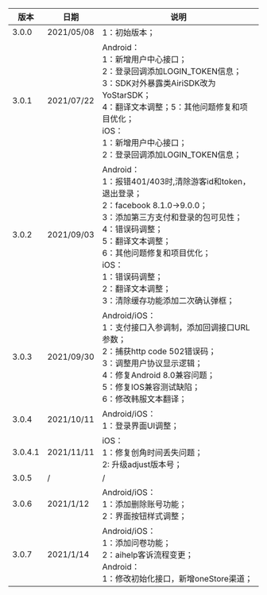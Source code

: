 |  版本   |  日期  |  说明 |
|  ----  | ----  |   ----  |
| 3.0.0  | 2021/05/08 | 1：初始版本；|
| 3.0.1  | 2021/07/22 | Android：<br>1：新增用户中心接口；<br>2：登录回调添加LOGIN_TOKEN信息；<br>3：SDK对外暴露类AiriSDK改为YoStarSDK；<br>4：翻译文本调整；5：其他问题修复和项目优化；<br>iOS：<br>1：新增用户中心接口；<br>2：登录回调添加LOGIN_TOKEN信息；|
| 3.0.2  | 2021/09/03 | Android：<br>1：报错401/403时,清除游客id和token，退出登录；<br>2：facebook 8.1.0->9.0.0；<br>3：添加第三方支付和登录的包可见性；<br>4：错误码调整；<br>5：翻译文本调整；<br>6：其他问题修复和项目优化；<br>iOS：<br>1：错误码调整；<br>2：翻译文本调整；<br>3：清除缓存功能添加二次确认弹框；|
| 3.0.3  | 2021/09/30 | Android/iOS：<br>1：支付接口入参调制，添加回调接口URL参数；<br>2：捕获http code 502错误码；<br>3：调整用户协议显示逻辑；<br>4：修复Android 8.0兼容问题；<br>5：修复IOS兼容测试缺陷；<br>6：修改韩服文本翻译；|
| 3.0.4  | 2021/10/11 | Android/iOS：<br>1：登录界面UI调整；|
| 3.0.4.1  | 2021/11/11 | iOS：<br>1：修复创角时间丢失问题；<br>2: 升级adjust版本号；|
| 3.0.5  | / | / |
| 3.0.6  | 2021/1/12 | Android/iOS：<br>1：添加删除账号功能；<br>2：界面按钮样式调整；|
| 3.0.7  | 2021/1/14 | Android/iOS：<br>1：添加问卷功能；<br>2：aihelp客诉流程变更；<br>Android：<br>1：修改初始化接口，新增oneStore渠道；|